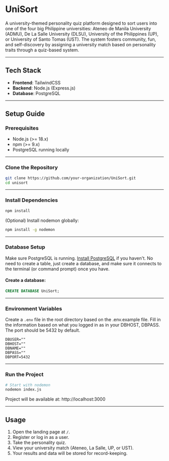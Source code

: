 # UniSort

A university-themed personality quiz platform designed to sort users into one of the four big Philippine universities: Ateneo de Manila University (ADMU), De La Salle University (DLSU), University of the Philippines (UP), or University of Santo Tomas (UST).
The system fosters community, fun, and self-discovery by assigning a university match based on personality traits through a quiz-based system.

---

## Tech Stack
- **Frontend**: TailwindCSS  
- **Backend**: Node.js (Express.js)  
- **Database**: PostgreSQL  

---

## Setup Guide

### Prerequisites
- Node.js (>= 18.x)  
- npm (>= 9.x)  
- PostgreSQL running locally  

---

### Clone the Repository
```bash
git clone https://github.com/your-organization/UniSort.git
cd unisort
```

---

### Install Dependencies
```bash
npm install
```

(Optional) Install nodemon globally:
```bash
npm install -g nodemon
```

---

### Database Setup
Make sure PostgreSQL is running. [Install PostgreSQL](https://www.postgresql.org) if you haven't.
No need to create a table, just create a database, and make sure it connects to the terminal (or command prompt) once you have. 

#### Create a database:
```sql
CREATE DATABASE UniSort;
```

---

### Environment Variables
Create a `.env` file in the root directory based on the .env.example file.
Fill in the information based on what you logged in as in your DBHOST, DBPASS. The port should be 5432 by default.

```env
DBUSER=""
DBHOST=""
DBNAME=""
DBPASS=""
DBPORT=5432
```
---

### Run the Project
```bash
# Start with nodemon 
nodemon index.js
```
Project will be available at: http://localhost:3000

---

## Usage
1. Open the landing page at `/`.  
2. Register or log in as a user.
3. Take the personality quiz.
4. View your university match (Ateneo, La Salle, UP, or UST). 
5. Your results and data will be stored for record-keeping.
